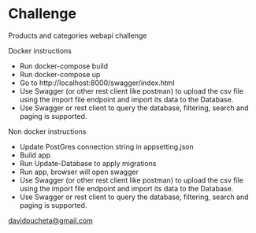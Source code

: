 # Challenge
Products and categories webapi challenge

Docker instructions
- Run docker-compose build
- Run docker-compose up
- Go to http://localhost:8000/swagger/index.html
- Use Swagger (or other rest client like postman) to upload the csv file using the import file endpoint and import its data to the Database.
- Use  Swagger or rest client to query the database, filtering, search and paging is supported.

Non docker instructions 
- Update PostGres connection string in appsetting.json
- Build app
- Run Update-Database to apply migrations
- Run app, browser will open swagger
- Use Swagger (or other rest client like postman) to upload the csv file using the import file endpoint and import its data to the Database.
- Use  Swagger or rest client to query the database, filtering, search and paging is supported.

davidpucheta@gmail.com
